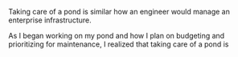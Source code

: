 Taking care of a pond is similar how an engineer would manage an enterprise infrastructure.

As I began working on my pond and how I plan on budgeting and prioritizing for maintenance, I realized that taking care of a pond is 